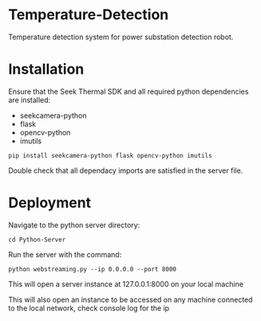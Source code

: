 # Temperature-Detection
Temperature detection system for power substation detection robot.

# Installation
Ensure that the Seek Thermal SDK and all required python dependencies are installed:
<ul>
  <li>seekcamera-python</li>
  <li>flask</li>
  <li>opencv-python</li>
  <li>imutils</li>
</ul>

```
pip install seekcamera-python flask opencv-python imutils
```

Double check that all dependacy imports are satisfied in the server file.

# Deployment
Navigate to the python server directory:
```
cd Python-Server 
```
Run the server with the command:
```
python webstreaming.py --ip 0.0.0.0 --port 8000
```
This will open a server instance at 127.0.0.1:8000 on your local machine

This will also open an instance to be accessed on any machine connected to the local network, check console log for the ip

